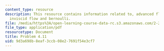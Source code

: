 ```yaml
---
content_type: resource
description: This resource contains information related to, advanced fluid mechanics,
  inviscid flow and bernoulli.
file: /media/https%3A/open-learning-course-data-rc.s3.amazonaws.com/2-25-advanced-fluid-mechanics-fall-2013/9d3a698b8eaf3ccb08e27691f54e3cf7_MIT2_25F13_Shapi4.11_Prob.pdf
file_type: application/pdf
resourcetype: Document
title: Problem 4.11
uid: 9d3a698b-8eaf-3ccb-08e2-7691f54e3cf7
---
```

